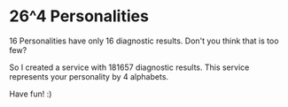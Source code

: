 # 26^4 Personalities

16 Personalities have only 16 diagnostic results.
Don't you think that is too few?

So I created a service with 181657 diagnostic results.
This service represents your personality by 4 alphabets.

Have fun! :)
